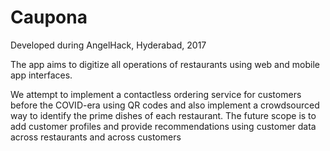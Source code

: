 # Caupona
Developed during AngelHack, Hyderabad, 2017

The app aims to digitize all operations of restaurants using web and mobile app interfaces. 

We attempt to implement a contactless ordering service for customers before the COVID-era using QR codes and also implement a crowdsourced way to identify the prime dishes of each restaurant.
The future scope is to add customer profiles and provide recommendations using customer data across restaurants and across customers
